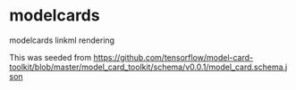 # modelcards

modelcards linkml rendering

This was seeded from https://github.com/tensorflow/model-card-toolkit/blob/master/model_card_toolkit/schema/v0.0.1/model_card.schema.json


